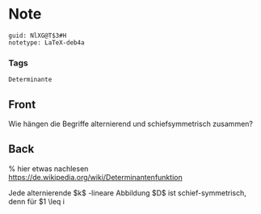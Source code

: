 # Note
```
guid: NlXG@T$3#H
notetype: LaTeX-deb4a
```

### Tags
```
Determinante
```

## Front
Wie hängen die Begriffe alternierend und schiefsymmetrisch zusammen?

## Back
% hier etwas nachlesen <a href="https://de.wikipedia.org/wiki/Determinantenfunktion">https://de.wikipedia.org/wiki/Determinantenfunktion</a><div>
</div><div>Jede alternierende $k$ -lineare Abbildung $D$ ist schief-symmetrisch, denn für $1 \leq i<j \leq k$ und $v_{1}, \ldots, v_{k} \in V$ gilt
$$
\begin{aligned}
0 &=D\left(v_{1}, \ldots, v_{i}+v_{j}, \ldots, v_{i}+v_{j}, \ldots, v_{k}\right) \\
&=D\left(v_{1}, \ldots, v_{i}, \ldots, v_{i}+v_{j}, \ldots, v_{k}\right)+D\left(v_{1}, \ldots, v_{j}, \ldots, v_{i}+v_{j}, \ldots, v_{k}\right) \\
&=D\left(v_{1}, \ldots, v_{i}, \ldots, v_{i}, \ldots, v_{k}\right)+D\left(v_{1}, \ldots, v_{i}, \ldots, v_{j}, \ldots, v_{k}\right) \\
&+D\left(v_{1}, \ldots, v_{j}, \ldots, v_{i}, \ldots, v_{k}\right)+D\left(v_{1}, \ldots, v_{j}, \ldots, v_{j}, \ldots, v_{k}\right) \\
&=D\left(v_{1}, \ldots, v_{i}, \ldots, v_{j}, \ldots, v_{k}\right)+D\left(v_{1}, \ldots, v_{j}, \ldots, v_{i}, \ldots, v_{k}\right)
\end{aligned}
$$
Ist umgekehrt $D$ eine schief-symmetrische $k$ -lineare Abbildung und sind $v_{1}, \ldots, v_{k} \in V$ mit $v_{i}=$
$v_{j}$ für $1 \leq i<j \leq k,$ so gilt
$$
2 \cdot D\left(v_{1}, \dots, v_{i}, \dots, v_{j}, \dots, v_{k}\right)=D\left(v_{1}, \dots, v_{i}, \dots, v_{j}, \dots, v_{k}\right)+D\left(v_{1}, \dots, v_{j}, \dots, v_{i}, \dots, v_{k}\right)=0
$$
</div>
